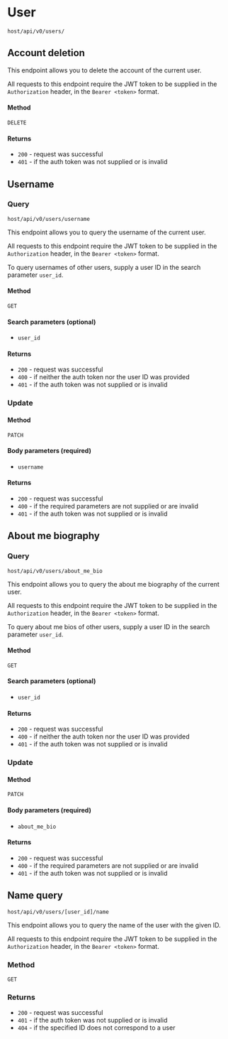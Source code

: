 # User

`host/api/v0/users/`

## Account deletion

This endpoint allows you to delete the account of the current user.

All requests to this endpoint require the JWT token to be supplied in the `Authorization` header, in the `Bearer <token>` format.

#### Method

`DELETE`

#### Returns

- `200` - request was successful
- `401` - if the auth token was not supplied or is invalid

## Username

### Query

`host/api/v0/users/username`

This endpoint allows you to query the username of the current user.

All requests to this endpoint require the JWT token to be supplied in the `Authorization` header, in the `Bearer <token>` format.

To query usernames of other users, supply a user ID in the search parameter `user_id`.

#### Method

`GET`

#### Search parameters (**optional**)

- `user_id`

#### Returns

- `200` - request was successful
- `400` - if neither the auth token nor the user ID was provided
- `401` - if the auth token was not supplied or is invalid

### Update

#### Method

`PATCH`

#### Body parameters (**required**)

- `username`

#### Returns

- `200` - request was successful
- `400` - if the required parameters are not supplied or are invalid
- `401` - if the auth token was not supplied or is invalid

## About me biography

### Query

`host/api/v0/users/about_me_bio`

This endpoint allows you to query the about me biography of the current user.

All requests to this endpoint require the JWT token to be supplied in the `Authorization` header, in the `Bearer <token>` format.

To query about me bios of other users, supply a user ID in the search parameter `user_id`.

#### Method

`GET`

#### Search parameters (**optional**)

- `user_id`

#### Returns

- `200` - request was successful
- `400` - if neither the auth token nor the user ID was provided
- `401` - if the auth token was not supplied or is invalid

### Update

#### Method

`PATCH`

#### Body parameters (**required**)

- `about_me_bio`

#### Returns

- `200` - request was successful
- `400` - if the required parameters are not supplied or are invalid
- `401` - if the auth token was not supplied or is invalid

## Name query

`host/api/v0/users/[user_id]/name`

This endpoint allows you to query the name of the user with the given ID.

All requests to this endpoint require the JWT token to be supplied in the `Authorization` header, in the `Bearer <token>` format.

### Method

`GET`

### Returns

- `200` - request was successful
- `401` - if the auth token was not supplied or is invalid
- `404` - if the specified ID does not correspond to a user

